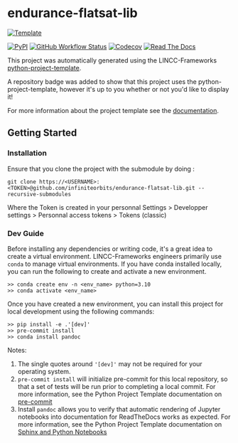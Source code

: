 # endurance-flatsat-lib

[![Template](https://img.shields.io/badge/Template-LINCC%20Frameworks%20Python%20Project%20Template-brightgreen)](https://lincc-ppt.readthedocs.io/en/latest/)

[![PyPI](https://img.shields.io/pypi/v/endurance-flatsat-lib?color=blue&logo=pypi&logoColor=white)](https://pypi.org/project/endurance-flatsat-lib/)
[![GitHub Workflow Status](https://img.shields.io/github/actions/workflow/status/infiniteorbits/endurance-flatsat-lib/smoke-test.yml)](https://github.com/infiniteorbits/endurance-flatsat-lib/actions/workflows/smoke-test.yml)
[![Codecov](https://codecov.io/gh/infiniteorbits/endurance-flatsat-lib/branch/main/graph/badge.svg)](https://codecov.io/gh/infiniteorbits/endurance-flatsat-lib)
[![Read The Docs](https://img.shields.io/readthedocs/endurance-flatsat-lib)](https://endurance-flatsat-lib.readthedocs.io/)

This project was automatically generated using the LINCC-Frameworks 
[python-project-template](https://github.com/lincc-frameworks/python-project-template).

A repository badge was added to show that this project uses the python-project-template, however it's up to
you whether or not you'd like to display it!

For more information about the project template see the 
[documentation](https://lincc-ppt.readthedocs.io/en/latest/).

## Getting Started

### Installation

Ensure that you clone the project with the submodule by doing :

```
git clone https://<USERNAME>:<TOKEN>@github.com/infiniteorbits/endurance-flatsat-lib.git --recursive-submodules
```

Where the Token is created in your personnal Settings > Developper settings > Personnal access tokens > Tokens (classic)

### Dev Guide

Before installing any dependencies or writing code, it's a great idea to create a
virtual environment. LINCC-Frameworks engineers primarily use `conda` to manage virtual
environments. If you have conda installed locally, you can run the following to
create and activate a new environment.

```
>> conda create env -n <env_name> python=3.10
>> conda activate <env_name>
```

Once you have created a new environment, you can install this project for local
development using the following commands:

```
>> pip install -e .'[dev]'
>> pre-commit install
>> conda install pandoc
```

Notes:
1. The single quotes around `'[dev]'` may not be required for your operating system.
2. `pre-commit install` will initialize pre-commit for this local repository, so
   that a set of tests will be run prior to completing a local commit. For more
   information, see the Python Project Template documentation on 
   [pre-commit](https://lincc-ppt.readthedocs.io/en/latest/practices/precommit.html)
3. Install `pandoc` allows you to verify that automatic rendering of Jupyter notebooks
   into documentation for ReadTheDocs works as expected. For more information, see
   the Python Project Template documentation on
   [Sphinx and Python Notebooks](https://lincc-ppt.readthedocs.io/en/latest/practices/sphinx.html#python-notebooks)
